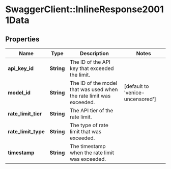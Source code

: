 # SwaggerClient::InlineResponse20011Data

## Properties
Name | Type | Description | Notes
------------ | ------------- | ------------- | -------------
**api_key_id** | **String** | The ID of the API key that exceeded the limit. | 
**model_id** | **String** | The ID of the model that was used when the rate limit was exceeded. | [default to &#x27;venice-uncensored&#x27;]
**rate_limit_tier** | **String** | The API tier of the rate limit. | 
**rate_limit_type** | **String** | The type of rate limit that was exceeded. | 
**timestamp** | **String** | The timestamp when the rate limit was exceeded. | 

